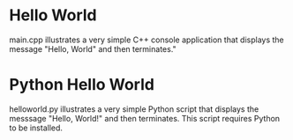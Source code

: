 # Hello World

main.cpp illustrates a very simple C++ console application that displays the message "Hello, World" and then terminates."

# Python Hello World

helloworld.py illustrates a very simple Python script that displays the messsage "Hello, World!" and then terminates. This script requires Python to be installed.


